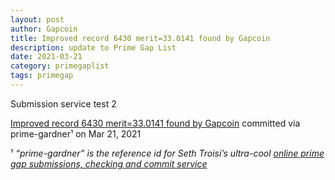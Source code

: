 ```yaml
---
layout: post
author: Gapcoin
title: Improved record 6430 merit=33.0141 found by Gapcoin
description: update to Prime Gap List
date: 2021-03-21
category: primegaplist
tags: primegap
---
```


Submission service test 2

[Improved record 6430 merit=33.0141 found by Gapcoin](https://github.com/primegap-list-project/prime-gap-list/commit/6e6c4d2ae3741141fc554485ff3674ba51b454f9) committed via prime-gardner¹ on Mar 21, 2021


¹ *“prime-gardner” is the reference id for Seth Troisi’s ultra-cool [online prime gap submissions, checking and commit service](https://primegaps.cloudygo.com/)*
